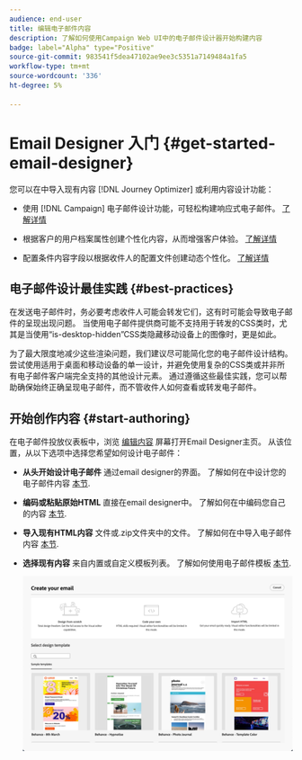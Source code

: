 ```yaml
---
audience: end-user
title: 编辑电子邮件内容
description: 了解如何使用Campaign Web UI中的电子邮件设计器开始构建内容
badge: label="Alpha" type="Positive"
source-git-commit: 983541f5dea47102ae9ee3c5351a7149484a1fa5
workflow-type: tm+mt
source-wordcount: '336'
ht-degree: 5%

---
```


# Email Designer 入门 {#get-started-email-designer}

您可以在中导入现有内容 [!DNL Journey Optimizer] 或利用内容设计功能：

* 使用 [!DNL Campaign] 电子邮件设计功能，可轻松构建响应式电子邮件。 [了解详情](create-email-content.md)

* 根据客户的用户档案属性创建个性化内容，从而增强客户体验。 [了解详情](../personalization/personalize.md)

* 配置条件内容字段以根据收件人的配置文件创建动态个性化。 [了解详情](../personalization/conditions.md)

## 电子邮件设计最佳实践 {#best-practices}

在发送电子邮件时，务必要考虑收件人可能会转发它们，这有时可能会导致电子邮件的呈现出现问题。 当使用电子邮件提供商可能不支持用于转发的CSS类时，尤其是当使用“is-desktop-hidden”CSS类隐藏移动设备上的图像时，更是如此。

为了最大限度地减少这些渲染问题，我们建议尽可能简化您的电子邮件设计结构。 尝试使用适用于桌面和移动设备的单一设计，并避免使用复杂的CSS类或并非所有电子邮件客户端完全支持的其他设计元素。 通过遵循这些最佳实践，您可以帮助确保始终正确呈现电子邮件，而不管收件人如何查看或转发电子邮件。

## 开始创作内容 {#start-authoring}

在电子邮件投放仪表板中，浏览 [编辑内容](edit-content.md) 屏幕打开Email Designer主页。 从该位置，从以下选项中选择您希望如何设计电子邮件：

* **从头开始设计电子邮件** 通过email designer的界面。 了解如何在中设计您的电子邮件内容 [本节](create-email-content.md).

* **编码或粘贴原始HTML** 直接在email designer中。 了解如何在中编码您自己的内容 [本节](code-content.md).

* **导入现有HTML内容** 文件或.zip文件夹中的文件。 了解如何在中导入电子邮件内容 [本节](existing-content.md).

* **选择现有内容** 来自内置或自定义模板列表。 了解如何使用电子邮件模板 [本节](email-templates.md).

   ![](assets/email_designer_create_options.png)

